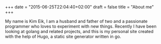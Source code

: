 +++
date = "2015-06-25T22:04:40+02:00"
draft = false
title = "About me"
+++

My name is Kim Eik, I am a husband and father of two and a passionate programmer who loves to experiment with new things. Recently I have been looking at golang and related projects, and this is my personal site created with the help of Hugo, a static site generator written in go.